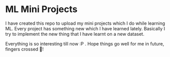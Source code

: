 # ML Mini Projects

I have created this repo to upload my mini projects which I do while learning ML. Every project has something new which I have learned lately. Basically I try to implement the new thing that I have learnt on a new dataset.

Everything is so interesting till now :P . Hope things go well for me in future, fingers crossed 🤞!


